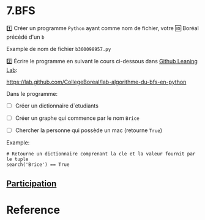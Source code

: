 # 7.BFS

:one: Créer un programme `Python` ayant comme nom de fichier, votre :id: Boréal précédé d'un `b`

Example de nom de fichier `b300098957.py`

:two: Écrire le programme en suivant le cours ci-dessous dans [Github Leaning Lab](https://lab.github.com/CollegeBoreal):

https://lab.github.com/CollegeBoreal/lab-algorithme-du-bfs-en-python


Dans le programme:

- [ ] Créer un dictionnaire d`etudiants

- [ ] Créer un graphe qui commence par le nom `Brice`

- [ ] Chercher la personne qui possède un mac (retourne `True`)


Example: 

```
# Retourne un dictionnaire comprenant la cle et la valeur fournit par le tuple
search('Brice') == True
```

## [Participation](.scripts/Participation.md)

# Reference
